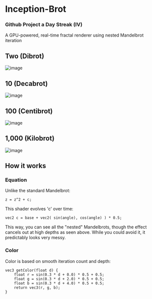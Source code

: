 # Inception-Brot
### Github Project a Day Streak (IV)

A GPU-powered, real-time fractal renderer using nested Mandelbrot iteration

## Two (Dibrot)
![image](https://github.com/user-attachments/assets/7e52ab4f-6e5e-41b7-b02b-25066f9e289e)

## 10 (Decabrot)
![image](https://github.com/user-attachments/assets/d5be1891-244a-4f1b-8f8b-fe0694d8fa74)

## 100 (Centibrot)
![image](https://github.com/user-attachments/assets/805c6f6d-6bb2-44ee-93c6-6d4e451d72e7)

## 1,000 (Kilobrot)
![image](https://github.com/user-attachments/assets/8fcc9332-c012-46ea-bf5a-ffdf556bd0bf)


## How it works


### Equation
Unlike the standard Mandelbrot:
```
z = z^2 + c;
```

This shader evolves 'c' over time:
```
vec2 c = base + vec2( sin(angle), cos(angle) ) * 0.5;
```
This way, you can see all the "nested" Mandelbrots, though the effect cancels out at high depths as seen above.
While you could avoid it, it predictably looks very messy.


### Color
Color is based on smooth iteration count and depth:
```
vec3 getColor(float d) {
    float r = sin(0.3 * d + 0.0) * 0.5 + 0.5;
    float g = sin(0.3 * d + 2.0) * 0.5 + 0.5;
    float b = sin(0.3 * d + 4.0) * 0.5 + 0.5;
    return vec3(r, g, b);
}
```
